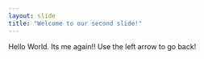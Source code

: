 ```yaml
---
layout: slide
title: "Welcome to our second slide!"
---
```

Hello World. Its me again!! 
Use the left arrow to go back!
